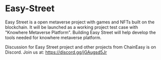 # Easy-Street

Easy Street is a open metaverse project with games and NFTs built on the blockchain. 
It will be launched as a working project test case with "Knowhere Metaverse Platform".
Building Easy Street will help develop the tools needed for knowhere metaverse platform.

Discussion for Easy Street project and other projects from ChainEasy is on Discord.
Join us at: https://discord.gg/jGAugsd5Jr
